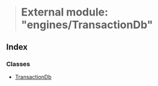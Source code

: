 > # External module: "engines/TransactionDb"

## Index

### Classes

* [TransactionDb](../classes/_engines_transactiondb_.transactiondb.md)